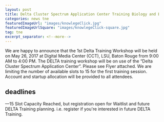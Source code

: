 ```yaml
---
layout: post
title: Delta Cluster Spectrum Application Center Training Biology and Bioinformatics
categories: news tne
featuredImageUrl: "images/knowlegeClick.jpg"
featuredImageUrlSquare: "images/knowlegeClick-square.jpg"
tag: tne
excerpt_separator: <!--more-->
---
```



<p>We are happy to announce that the 1st Delta Training Workshop will be held on May 26, 2017 at Digital Media Center (CCT), LSU, Baton Rouge from 9:00 AM to 4:00 PM.<!--more--> The DELTA training workshop will be on use of the “Delta Cluster Spectrum Application Center”. Please see Flyer attached. We are limiting the number of available slots to 15 for the first training session. Account and startup allocation will be provided to all attendees.</p>
<h2>deadlines</h2>
<p>—15 Slot Capacity Reached, but registration open for Waitlist and future DELTA Training planning. i.e. register if you're interested in future DELTA Training.</p>
